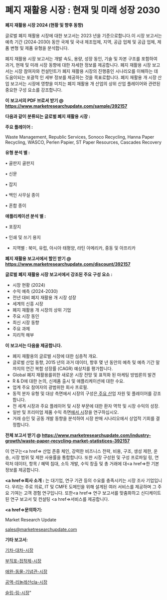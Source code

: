 # 폐지 재활용 시장 : 현재 및 미래 성장 2030

<strong>폐지 재활용 시장 2024 (현황 및 향후 동향)</strong>

글로벌 폐지 재활용 시장에 대한 보고서는 2023 년을 기준으로합니다.이 시장 보고서는 예측 기간 (2024-2030) 동안 국제 및 국내 제조업체, 지역, 공급 업체 및 공급 업체, 제품 변형 및 제품 유형을 분석합니다.

폐지 재활용 시장 보고서는 개발 속도, 용량, 성장 동인, 기술 및 자본 구조를 포함하여 과거, 현재 및 미래 시장 동향에 대한 자세한 정보를 제공합니다. 폐지 재활용 시장 보고서는 시장 참여자와 컨설턴트가 폐지 재활용 시장의 진행중인 시나리오를 이해하는 데 도움이되는 포괄적 인 세부 정보를 제공하는 것을 목표로합니다. 폐지 재활용 개 시장 산업 보고서는 시장에 영향을 미치는 폐지 재활용 개 산업의 상위 산업 플레이어와 관련된 중요한 구성 요소를 강조합니다.



<strong>이 보고서의 PDF 브로셔 받기 @ <a href=https://www.marketresearchupdate.com/sample/392157>https://www.marketresearchupdate.com/sample/392157</a></strong>



<strong>다음과 같이 분류되는 글로벌 폐지 재활용 시장 :</strong>



<strong>주요 플레이어 :</strong>

Waste Management, Republic Services, Sonoco Recycling, Hanna Paper Recycling, WASCO, Perlen Papier, ST Paper Resources, Cascades Recovery



<strong>유형 분석 별 :</strong>

• 골판지 골판지

• 신문

• 잡지

• 백인 사무실 종이

• 혼합 종이



<strong>애플리케이션 분석 별 :</strong>

• 포장지

• 인쇄 및 쓰기 용지

<ul>
  <li>지역별 : 북미, 유럽, 아시아 태평양, 라틴 아메리카, 중동 및 아프리카</li>
</ul>


<strong>폐지 재활용 보고서에서 할인 받기 @ <a href=https://www.marketresearchupdate.com/discount/392157>https://www.marketresearchupdate.com/discount/392157</a></strong>



<strong>글로벌 폐지 재활용 시장 보고서에서 강조된 주요 구성 요소 :</strong>
<ul>
  <li>시장 현황 (2024)</li>
  <li>수익 예측 (2024-2030)</li>
  <li>전년 대비 폐지 재활용 개 시장 성장</li>
  <li>세계의 신흥 시장</li>
  <li>폐지 재활용 개 시장의 상위 기업</li>
  <li>주요 시장 동인</li>
  <li>최신 시장 동향</li>
  <li>주요 과제</li>
  <li>지리적 해부</li>
</ul>


<strong>이 보고서는 다음을 제공합니다.</strong>
<ul>
  <li>폐지 재활용의 글로벌 시장에 대한 심층적 개요.</li>
  <li>글로벌 산업 동향, 2015 년의 과거 데이터, 향후 몇 년 동안의 예측 및 예측 기간 말까지의 연간 복합 성장률 (CAGR) 예상치를 평가합니다.</li>
  <li>Global 폐지 재활용를위한 새로운 시장 전망 및 표적화 된 마케팅 방법론의 발견</li>
  <li>R &amp; D에 대한 논의, 신제품 출시 및 애플리케이션에 대한 수요.</li>
  <li>업계 주요 참여자의 광범위한 회사 프로필.</li>
  <li>동적 분자 유형 및 대상 측면에서 시장의 구성은<a href=> 주요 산</a>업 자원 및 플레이어를 강조합니다.</li>
  <li>전 세계 시장과 주요 플레이어 및 시장 부문에 대한 환자 역학 및 시장 수익의 성장.</li>
  <li>일반 및 프리미엄 제품 수익 측면<a href=>에서 시</a>장을 연구하십시오.</li>
  <li>거래 승인 및 공동 개발 동향을 분석하여 시장 판매 시나리오에서 상업적 기회를 결정합니다.</li>
</ul>



<strong>전체 보고서 받기 @ <a href=https://www.marketresearchupdate.com/industry-growth/waste-paper-recycling-market-statistices-392157>https://www.marketresearchupdate.com/industry-growth/waste-paper-recycling-market-statistices-392157</a></strong>

이 연구는<a href=> 산업 존중</a> 체인, 강력한 비즈니스 전략, 비용, 구조, 생성 제한, 운송, 시장 범위 및 제한 사용률을 통합합니다. 또한 시장 구성원 및 구성 프로파일 링, 연락처 데이터, 항목 / 혜택 침대, 소득 개발, 수익 창출 및 총 거래에 대<a href=>한 기본 </a>정보를 제공합니다.



<strong><a href=>회사 소</a>개 :</strong>
는 대기업, 연구 기관 등의 수요를 충족시키는 시장 조사 기업입니다. 우리는 주로 의료, IT 및 CMFE 도메인을 위해 설계된 여러 서비스를 제공하며 그 주요 기여는 고객 경험 연구입니다. 또한<a href=> 연구 보</a>고서를 맞춤화하고 신디케이트 된 연구 보고서 및 컨설팅 <a href=>서비스</a>를 제공합니다.



<strong><a href=>문의하기:</a></strong>

Market Research Update

sales@marketresearchupdate.com



<strong>기타 보고서:</strong>

<a href=https://www.linkedin.com/pulse/기차-대차-시장-규모-및-성장-2023-trend-tracking-tips-360-analysis/>기차-대차-시장</a>

<a href=https://www.linkedin.com/pulse/부직포-접착제-시장-경쟁-분석-및-성장-잠재력-2029-data-dive-diaries-24-analysis-9a6jf/>부직포-접착제-시장</a>

<a href=https://www.linkedin.com/pulse/애완-동물-기념관-시장-규모-및-성장-2023-survey-savvy-insights-360-analysis-z7hcf/>애완-동물-기념관-시장</a>

<a href=https://www.linkedin.com/pulse/공액-리놀레산cla-시장-동향-및-성장-전망-market-matrix-musings-analysis-vm3jf/>공액-리놀레산cla-시장</a>

<a href=https://www.linkedin.com/pulse/슬립-링-시장-동향-및-성장-전망-survey-spotlight-pro-24-analysis-ht5cf/>슬립-링-시장</a>"
